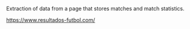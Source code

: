 Extraction of data from a page that stores matches and match statistics.

https://www.resultados-futbol.com/
